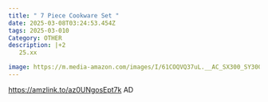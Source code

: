 ```yaml
---
title: " 7 Piece Cookware Set "
date: 2025-03-08T03:24:53.454Z
tags: 2025-03-010
Category: OTHER
description: |+2
   25.xx

image: https://m.media-amazon.com/images/I/61COQVQ37uL.__AC_SX300_SY300_QL70_FMwebp_.jpg
---
```

https://amzlink.to/az0UNgosEpt7k    AD